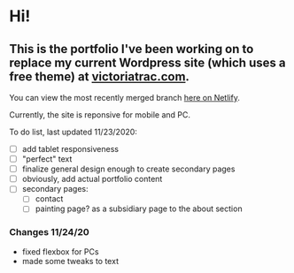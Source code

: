 # Hi!

## This is the portfolio I've been working on to replace my current Wordpress site (which uses a free theme) at [victoriatrac.com](http://victoriatrac.com).

You can view the most recently merged branch [here on Netlify](https://frosty-archimedes-7760a0.netlify.app/).

Currently, the site is reponsive for mobile and PC.

To do list, last updated 11/23/2020:
* [ ] add tablet responsiveness
* [ ] "perfect" text
* [ ] finalize general design enough to create secondary pages
* [ ] obviously, add actual portfolio content
* [ ] secondary pages:
    * [ ] contact
    * [ ] painting page? as a subsidiary page to the about section

### Changes 11/24/20
* fixed flexbox for PCs
* made some tweaks to text